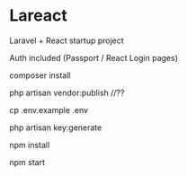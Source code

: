# Lareact

Laravel + React startup project

Auth included (Passport / React Login pages)



composer install

php artisan vendor:publish //??

cp .env.example .env

php artisan key:generate

npm install

npm start


